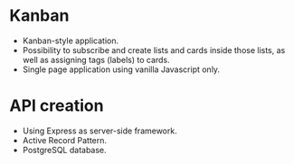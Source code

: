 # Kanban

- Kanban-style application. 
- Possibility to subscribe and create lists and cards inside those lists, as well as assigning tags (labels) to cards.
- Single page application using vanilla Javascript only.

# API creation
- Using Express as server-side framework.
- Active Record Pattern.
- PostgreSQL database.
